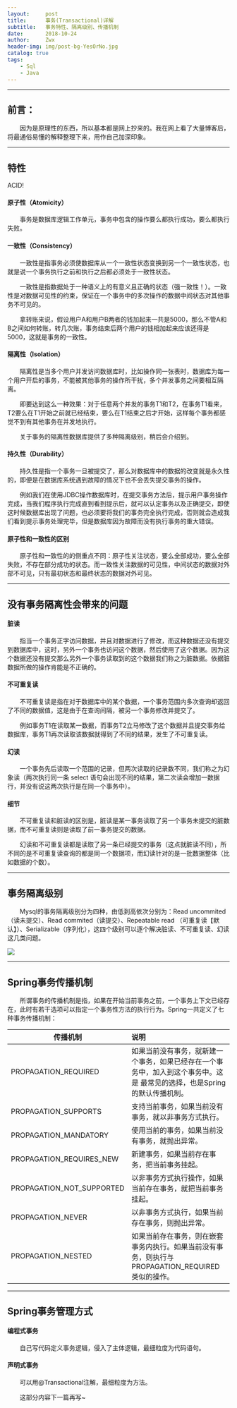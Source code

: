 ```yaml
---
layout:     post
title:      事务(Transactional)详解
subtitle:   事务特性、隔离级别、传播机制
date:       2018-10-24
author:     Zwx
header-img: img/post-bg-YesOrNo.jpg
catalog: true
tags:
    - Sql
    - Java
---
```


---
## 前言：

　　因为是原理性的东西，所以基本都是网上抄来的。我在网上看了大量博客后，将最通俗易懂的解释整理下来，用作自己加深印象。

---
## 特性

ACID!
#### 原子性（Atomicity）

　　事务是数据库逻辑工作单元，事务中包含的操作要么都执行成功，要么都执行失败。
#### 一致性（Consistency）

　　一致性是指事务必须使数据库从一个一致性状态变换到另一个一致性状态，也就是说一个事务执行之前和执行之后都必须处于一致性状态。

　　一致性是指数据处于一种语义上的有意义且正确的状态（强一致性！）。一致性是对数据可见性的约束，保证在一个事务中的多次操作的数据中间状态对其他事务不可见的。

　　拿转账来说，假设用户A和用户B两者的钱加起来一共是5000，那么不管A和B之间如何转账，转几次账，事务结束后两个用户的钱相加起来应该还得是5000，这就是事务的一致性。


#### 隔离性（Isolation）

　　隔离性是当多个用户并发访问数据库时，比如操作同一张表时，数据库为每一个用户开启的事务，不能被其他事务的操作所干扰，多个并发事务之间要相互隔离。

　　即要达到这么一种效果：对于任意两个并发的事务T1和T2，在事务T1看来，T2要么在T1开始之前就已经结束，要么在T1结束之后才开始，这样每个事务都感觉不到有其他事务在并发地执行。

　　关于事务的隔离性数据库提供了多种隔离级别，稍后会介绍到。

#### 持久性（Durability）

　　持久性是指一个事务一旦被提交了，那么对数据库中的数据的改变就是永久性的，即便是在数据库系统遇到故障的情况下也不会丢失提交事务的操作。

　　例如我们在使用JDBC操作数据库时，在提交事务方法后，提示用户事务操作完成，当我们程序执行完成直到看到提示后，就可以认定事务以及正确提交，即使这时候数据库出现了问题，也必须要将我们的事务完全执行完成，否则就会造成我们看到提示事务处理完毕，但是数据库因为故障而没有执行事务的重大错误。

#### 原子性和一致性的区别

　　原子性和一致性的的侧重点不同：原子性关注状态，要么全部成功，要么全部失败，不存在部分成功的状态。而一致性关注数据的可见性，中间状态的数据对外部不可见，只有最初状态和最终状态的数据对外可见。  

----
## 没有事务隔离性会带来的问题

#### 脏读
　　指当一个事务正字访问数据，并且对数据进行了修改，而这种数据还没有提交到数据库中，这时，另外一个事务也访问这个数据，然后使用了这个数据。因为这个数据还没有提交那么另外一个事务读取到的这个数据我们称之为脏数据。依据脏数据所做的操作肯能是不正确的。
#### 不可重复读
　　不可重复读是指在对于数据库中的某个数据，一个事务范围内多次查询却返回了不同的数据值，这是由于在查询间隔，被另一个事务修改并提交了。

　　例如事务T1在读取某一数据，而事务T2立马修改了这个数据并且提交事务给数据库，事务T1再次读取该数据就得到了不同的结果，发生了不可重复读。
#### 幻读
　　一个事务先后读取一个范围的记录，但两次读取的纪录数不同，我们称之为幻象读（两次执行同一条 select 语句会出现不同的结果，第二次读会增加一数据行，并没有说这两次执行是在同一个事务中）。
#### 细节
　　不可重复读和脏读的区别是，脏读是某一事务读取了另一个事务未提交的脏数据，而不可重复读则是读取了前一事务提交的数据。

　　幻读和不可重复读都是读取了另一条已经提交的事务（这点就脏读不同），所不同的是不可重复读查询的都是同一个数据项，而幻读针对的是一批数据整体（比如数据的个数）。

----
## 事务隔离级别

　　Mysql的事务隔离级别分为四种，由低到高依次分别为：Read uncommited（读未提交）、Read commited（读提交）、Repeatable read （可重复读【默认】）、Serializable（序列化），这四个级别可以逐个解决脏读、不可重复读、幻读这几类问题。

![](http://pgoj9ayje.bkt.clouddn.com/gljb.png)

----
## Spring事务传播机制
　　所谓事务的传播机制是指，如果在开始当前事务之前，一个事务上下文已经存在，此时有若干选项可以指定一个事务性方法的执行行为。Spring一共定义了七种事务传播机制：

| 传播机制        | 说明           |
| ------------- |:-------------| 
| PROPAGATION_REQUIRED     | 如果当前没有事务，就新建一个事务，如果已经存在一个事务中，加入到这个事务中。这是 最常见的选择，也是Spring的默认传播机制。 | 
| PROPAGATION_SUPPORTS     | 支持当前事务，如果当前没有事务，就以非事务方式执行。      |
| PROPAGATION_MANDATORY | 使用当前的事务，如果当前没有事务，就抛出异常。    |
| PROPAGATION_REQUIRES_NEW | 新建事务，如果当前存在事务，把当前事务挂起。     |
| PROPAGATION_NOT_SUPPORTED | 以非事务方式执行操作，如果当前存在事务，就把当前事务挂起。     |
| PROPAGATION_NEVER | 以非事务方式执行，如果当前存在事务，则抛出异常。     |
| PROPAGATION_NESTED | 如果当前存在事务，则在嵌套事务内执行。如果当前没有事务，则执行与 PROPAGATION_REQUIRED 类似的操作。      |

----
## Spring事务管理方式

#### 编程式事务
　　自己写代码定义事务逻辑，侵入了主体逻辑，最细粒度为代码语句。
#### 声明式事务
　　可以用@Transactional注解，最细粒度为方法。
  
　　这部分内容下一篇再写~
　　
